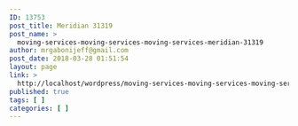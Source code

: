 ```yaml
---
ID: 13753
post_title: Meridian 31319
post_name: >
  moving-services-moving-services-moving-services-meridian-31319
author: mrgabonijeff@gmail.com
post_date: 2018-03-28 01:51:54
layout: page
link: >
  http://localhost/wordpress/moving-services-moving-services-moving-services-meridian-31319/
published: true
tags: [ ]
categories: [ ]
---
```

